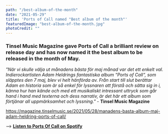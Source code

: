 ```yaml
---
path: "/best-album-of-the-month"
date: "2021-05-29"
title: 'Ports of Call named "Best album of the month"'
featuredImage: "best-album-of-the-month.jpg"
photoCredit: ""
---
```


### Tinsel Music Magazine gave Ports of Call a brilliant review on release day and has now named it the best album to be released in the month of May.

*"När vi skulle välja ut månadens bästa för maj månad var det ett enkelt val. Indierockartisten Adam Heldrings fantastiska album “Ports of Call“, som släpptes den 7 maj, blev vi helt hänförda av. Från start till slut berättar Adam en historia som är så enkel för lyssnaren att förstå och sätta sig in i, känna hur han kände och med ett musikaliskt intressant uttryck som går hand i hand med texterna och dess narrativ, är det här ett album som förtjänar all uppmärksamhet och lyssning."* - **Tinsel Music Magazine**

https://magazine.tinselmusic.se/2021/05/28/manadens-basta-album-maj-adam-heldring-ports-of-call/

––> **[Listen to Ports Of Call on Spotify](spotify:album:6Ej7e8J3wCNoN9bL2vE03M)**